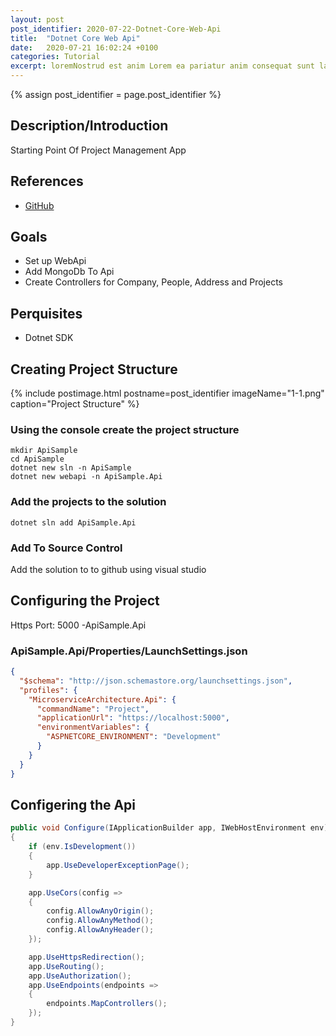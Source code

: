 ```yaml
---
layout: post
post_identifier: 2020-07-22-Dotnet-Core-Web-Api
title:  "Dotnet Core Web Api"
date:   2020-07-21 16:02:24 +0100
categories: Tutorial
excerpt: loremNostrud est anim Lorem ea pariatur anim consequat sunt laborum pariatur et et
---
```


{% assign post_identifier = page.post_identifier %}


## Description/Introduction
Starting Point Of Project Management App

## References
* [GitHub](https://github.com/Xeppit/WpfIdentity)

## Goals
* Set up WebApi
* Add MongoDb To Api
* Create Controllers for Company, People, Address and Projects

## Perquisites
* Dotnet SDK

## Creating Project Structure

{% include postimage.html 
postname=post_identifier
imageName="1-1.png" 
caption="Project Structure" %}

### Using the console create the project structure
```console
mkdir ApiSample
cd ApiSample
dotnet new sln -n ApiSample
dotnet new webapi -n ApiSample.Api
```
### Add the projects to the solution

```console
dotnet sln add ApiSample.Api
```
### Add To Source Control
Add the solution to to github using visual studio

## Configuring the Project
Https Port: 5000 -ApiSample.Api

### ApiSample.Api/Properties/LaunchSettings.json
```json
{
  "$schema": "http://json.schemastore.org/launchsettings.json",
  "profiles": {
    "MicroserviceArchitecture.Api": {
      "commandName": "Project",
      "applicationUrl": "https://localhost:5000",
      "environmentVariables": {
        "ASPNETCORE_ENVIRONMENT": "Development"
      }
    }
  }
}
```

## Configering the Api

```csharp
public void Configure(IApplicationBuilder app, IWebHostEnvironment env)
{
    if (env.IsDevelopment())
    {
        app.UseDeveloperExceptionPage();
    }

    app.UseCors(config =>
    {
        config.AllowAnyOrigin();
        config.AllowAnyMethod();
        config.AllowAnyHeader();
    });

    app.UseHttpsRedirection();
    app.UseRouting();
    app.UseAuthorization();
    app.UseEndpoints(endpoints =>
    {
        endpoints.MapControllers();
    });
}
```